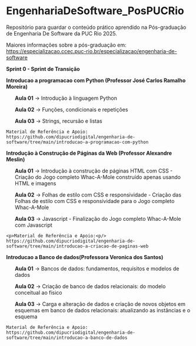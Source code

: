 # EngenhariaDeSoftware_PosPUCRio
Repositório para guardar o conteúdo prático aprendido na Pós-graduação de Engenharia De Software da PUC Rio 2025.

Maiores informações sobre a pós-graduação em: https://especializacao.ccec.puc-rio.br/especializacao/engenharia-de-software

**Sprint 0 - Sprint de Transição**

  **Introducao a programacao com Python (Professor José Carlos Ramalho Moreira)**
    <ul><b>Aula 01</b> -> Introdução à linguagem Python</ul>
    <ul><b>Aula 02</b> -> Funções, condicionais e repetições </ul>
    <ul><b>Aula 03</b> -> Strings, recursão e listas </ul>
   
    Material de Referência e Apoio: 
    https://github.com/dipucriodigital/engenharia-de-software/tree/main/introducao-a-programacao-com-python

**Introdução à Construção de Páginas da Web (Professor Alexandre Meslin)**
    <ul><b>Aula 01</b> -> Introdução à construção de páginas HTML com CSS - Criação do Jogo completo Whac-A-Mole construído apenas usando HTML e imagens </ul>
    <ul><b>Aula 02</b> -> Folhas de estilo com CSS e responsividade - Criação das Folhas de estilo com CSS e responsividade para o Jogo completo Whac-A-Mole </ul>
    <ul><b>Aula 03</b> -> Javascript - Finalização do Jogo completo Whac-A-Mole com Javascript </ul>

    <p>Material de Referência e Apoio:<p/>
    https://github.com/dipucriodigital/engenharia-de-software/tree/main/introducao-a-criacao-de-paginas-web

**Introducao a Banco de dados(Professora Veronica dos Santos)**
    <ul><b>Aula 01</b> -> Bancos de dados: fundamentos, requisitos e modelos de dados </ul>
    <ul><b>Aula 02</b> -> Criação de banco de dados relacionais: do modelo conceitual ao físico </ul>
    <ul><b>Aula 03</b> -> Carga e alteração de dados e criação de novos objetos em esquemas em banco de dados relacionais: atualizando as instâncias e o esquema </ul>
   
    Material de Referência e Apoio:  
    https://github.com/dipucriodigital/engenharia-de-software/tree/main/introducao-a-banco-de-dados

